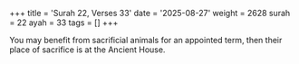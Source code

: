 +++
title = 'Surah 22, Verses 33'
date = '2025-08-27'
weight = 2628
surah = 22
ayah = 33
tags = []
+++

You may benefit from sacrificial animals for an appointed term, then their place of sacrifice is at the Ancient House.